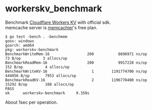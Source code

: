 workerskv_benchmark
===================
Benchmark [Cloudflare Workers KV](https://developers.cloudflare.com/workers/kv/) with official sdk.  
memcache server is [memcachier](https://www.memcachier.com/)'s free plan.

```
$ go test -bench . -benchmem
goos: windows
goarch: amd64
pkg: workerskv-benchmark
BenchmarkWriteMem-16                 200           8696971 ns/op              73 B/op          3 allocs/op
BenchmarkReadMem-16                  200           9917228 ns/op             152 B/op          4 allocs/op
BenchmarkWriteKV-16                    1        1191774700 ns/op          444056 B/op       7953 allocs/op
BenchmarkReadKV-16                     2        1196770400 ns/op           15292 B/op        108 allocs/op
PASS
ok      workerskv-benchmark     9.358s
```

About 1sec per operation.
